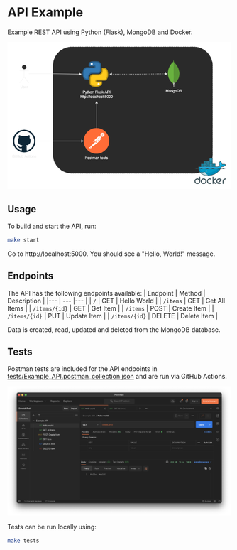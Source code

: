 # API Example
Example REST API using Python (Flask), MongoDB and Docker.

![API Example](docs/images/API-Example.drawio.png)

## Usage
To build and start the API, run:

```bash
make start
```

Go to http://localhost:5000. You should see a "Hello, World!" message.

## Endpoints

The API has the following endpoints available:
| Endpoint       | Method   | Description   |
|---             | ---      |---            |
| `/`            | GET      | Hello World   |
| `/items`       | GET      | Get All Items |
| `/items/{id}`  | GET      | Get Item      |
| `/items`       | POST     | Create Item   |
| `/items/{id}`  | PUT      | Update Item   |
| `/items/{id}`  | DELETE   | Delete Item   |

Data is created, read, updated and deleted from the MongoDB database. 

## Tests
Postman tests are included for the API endpoints in [tests/Example_API.postman_collection.json](tests/Example_API.postman_collection.json) and are run via GitHub Actions.

![Postman tests](docs/images/postman.png)

Tests can be run locally using:
```bash
make tests
```
